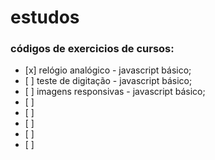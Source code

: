 # estudos

<h3> códigos de exercicios de cursos: </h3>
<ul> 
  <li> [x] relógio analógico - javascript básico; </li>
  <li> [ ] teste de digitação - javascript básico; </li>
  <li> [ ] imagens responsivas - javascript básico; </li>  
  <li> [ ] </li>
  <li> [ ] </li>
  <li> [ ] </li>
  <li> [ ] </li>
  <li> [ ] </li>
  
</ul>
